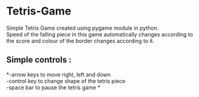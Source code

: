 # Tetris-Game
Simple Tetris Game created using pygame module in python.  
Speed of the falling piece in this game automatically changes according to the score and colour of the border changes according to it.  
## Simple controls :
*-arrow keys to move right, left and down  
-control key to change shape of the tetris piece  
-space bar to pause the tetris game  *
 
